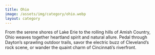 ```yaml
---
title: Ohio
image: /assets/img/category/ohio.webp
layout: category
---
```


From the serene shores of Lake Erie to the rolling hills of Amish Country, Ohio
weaves together heartland spirit and natural allure. Pedal through Dayton’s
sprawling outdoor trails, savor the electric buzz of Cleveland’s rock scene, or
wander the quaint charm of Cincinnati’s riverfront.
